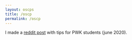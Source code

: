 ```yaml
---
layout: oscps
title: /oscp
permalink: /oscp
---
```


I made a <a href="https://www.reddit.com/r/oscp/comments/hlrc1y/my_learning_tips_after_passing_on_the_1st_attempt/" target="_blank" rel="noopener noreferrer">reddit post</a> with tips for PWK students (june 2020).
